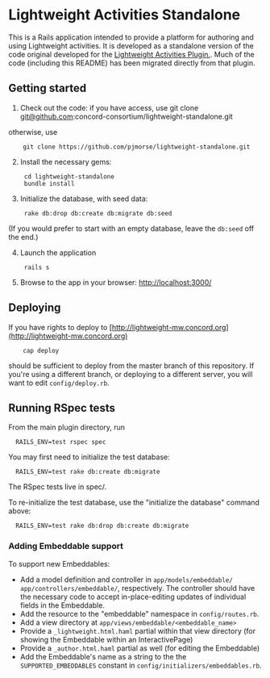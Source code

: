 # Lightweight Activities Standalone

This is a Rails application intended to provide a platform for authoring and using Lightweight activities. It is developed as a standalone version of the code original developed for the [Lightweight Activities Plugin.](https://github.com/concord-consortium/lightweight-activities-plugin). Much of the code (including this README) has been migrated directly from that plugin.

## Getting started

1. Check out the code: if you have access, use
        git clone git@github.com:concord-consortium/lightweight-standalone.git

otherwise, use

        git clone https://github.com/pjmorse/lightweight-standalone.git

2. Install the necessary gems:

        cd lightweight-standalone
        bundle install

3. Initialize the database, with seed data:

        rake db:drop db:create db:migrate db:seed

(If you would prefer to start with an empty database, leave the `db:seed` off the end.)

4. Launch the application

        rails s

6. Browse to the app in your browser: [http://localhost:3000/](http://localhost:3000/)

## Deploying

If you have rights to deploy to [http://lightweight-mw.concord.org](http://lightweight-mw.concord.org)

        cap deploy

should be sufficient to deploy from the master branch of this repository. If you're using a different branch, or deploying to a different server, you will want to edit `config/deploy.rb`.

## Running RSpec tests
From the main plugin directory, run

      RAILS_ENV=test rspec spec

You may first need to initialize the test database:

      RAILS_ENV=test rake db:create db:migrate

The RSpec tests live in spec/.

To re-initialize the test database, use the "initialize the database" command above:

      RAILS_ENV=test rake db:drop db:create db:migrate

### Adding Embeddable support

To support new Embeddables:

* Add a model definition and controller in `app/models/embeddable/` `app/controllers/embeddable/`, respectively. The controller should have the necessary code to accept in-place-editing updates of individual fields in the Embeddable.
* Add the resource to the "embeddable" namespace in `config/routes.rb`.
* Add a view directory at `app/views/embeddable/<embeddable_name>`
* Provide a `_lightweight.html.haml` partial within that view directory (for showing the Embeddable within an InteractivePage)
* Provide a `_author.html.haml` partial as well (for editing the Embeddable)
* Add the Embeddable's name as a string to the the `SUPPORTED_EMBEDDABLES` constant in `config/initializers/embeddables.rb`.